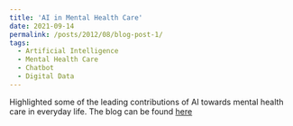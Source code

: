 ```yaml
---
title: 'AI in Mental Health Care'
date: 2021-09-14
permalink: /posts/2012/08/blog-post-1/
tags:
  - Artificial Intelligence
  - Mental Health Care
  - Chatbot
  - Digital Data
---
```


Highlighted some of the leading contributions of AI towards mental health care in everyday life. The blog can be found [here](https://mitravindakm.wordpress.com/)
